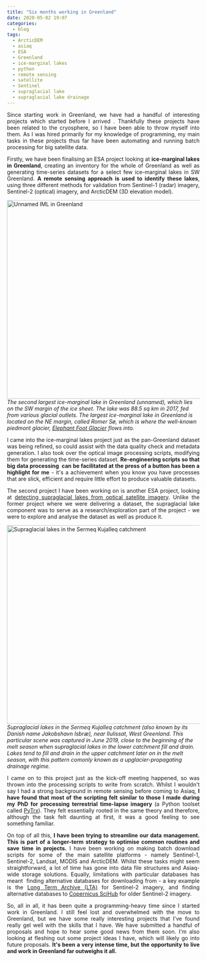 ```yaml
---
title: "Six months working in Greenland"
date: 2020-05-02 19:07
categories:
  - blog
tags:
  - ArcticDEM
  - asiaq
  - ESA
  - Greenland
  - ice-marginal lakes
  - python
  - remote sensing
  - satellite
  - Sentinel
  - supraglacial lake
  - supraglacial lake drainage
---
```

<p style="text-align:justify;">Since starting work in Greenland, we have had a handful of interesting projects which started before I arrived . Thankfully these projects have been related to the cryosphere, so I have been able to throw myself into them. As I was hired primarily for my knowledge of programming, my main tasks in these projects thus far have been automating and running batch processing for big satellite data.</p>

<p style="text-align:justify;">Firstly, we have been finalising an ESA project looking at <strong>ice-marginal lakes in Greenland</strong>, creating an inventory for the whole of Greenland as well as generating time-series datasets for a select few ice-marginal lakes in SW Greenland. <strong>A remote sensing approach is used to identify these lakes</strong>, using three different methods for validation from Sentinel-1 (radar) imagery, Sentinel-2 (optical) imagery, and ArcticDEM (3D elevation model).</p>

<img class="alignnone  wp-image-7693" src="https://pennyhow.files.wordpress.com/2020/05/img_5367.jpg" alt="Unnamed IML in Greenland" width="520" height="520" align="aligncenter" /> <br>*The second largest ice-marginal lake in Greenland (unnamed), which lies on the SW margin of the ice sheet. The lake was 88.5 sq km in 2017, fed from various glacial outlets. The largest ice-marginal lake in Greenland is located on the NE margin, called Romer Sø, which is where the well-known piedmont glacier, <a href="https://earthobservatory.nasa.gov/images/85303/elephant-foot-glacier" target="_blank" rel="noopener">Elephant Foot Glacier</a> flows into.*

<p style="text-align:justify;">I came into the ice-marginal lakes project just as the pan-Greenland dataset was being refined, so could assist with the data quality check and metadata generation. I also took over the optical image processing scripts, modifying them for generating the time-series dataset. <strong>Re-engineering scripts so that big data processing  can be facilitated at the press of a button has been a highlight for me</strong> - it's a achievement when you know you have processes that are slick, efficient and require little effort to produce valuable datasets.</p>

<p style="text-align:justify;">The second project I have been working on is another ESA project, looking at <a href="http://esa-icesheets-greenland-cci.org/index.php?q=SGL" target="_blank" rel="noopener">detecting supraglacial lakes from optical satellite imagery</a>. Unlike the former project where we were delivering a dataset, the supraglacial lake component was to serve as a research/exploration part of the project - we were to explore and analyse the dataset as well as produce it.</p>

<img class="alignnone  wp-image-7695" src="https://pennyhow.files.wordpress.com/2020/05/img_5377.jpg" alt="Supraglacial lakes in the Sermeq Kujalleq catchment" width="520" height="520" align="aligncenter" /> <br>*Supraglacial lakes in the Sermeq Kujalleq catchment (also known by its Danish name Jakobshavn Isbræ), near Ilulissat, West Greenland. This particular scene was captured in June 2019, close to the beginning of the melt season when supraglacial lakes in the lower catchment fill and drain. Lakes tend to fill and drain in the upper catchment later on in the melt season, with this pattern comonly known as a upglacier-propagating drainage regime.*

<p style="text-align:justify;">I came on to this project just as the kick-off meeting happened, so was thrown into the processing scripts to write from scratch. Whilst I wouldn't say I had a strong background in remote sensing before coming to Asiaq, <strong>I have found that most of the scripting felt similar to those I made during my PhD for processing terrestrial time-lapse imagery </strong>(a Python toolset called <a href="https://github.com/PennyHow/PyTrx" target="_blank" rel="noopener">PyTrx</a>). They felt essentially rooted in the same theory and therefore, although the task felt daunting at first, it was a good feeling to see something familiar.</p>

<p style="text-align:justify;">On top of all this, <strong>I have been trying to streamline our data management. This is part of a longer-term strategy to optimise common routines and save time in projects.</strong> I have been working on making batch download scripts for some of the main satellite platforms - namely Sentinel-1, Sentinel-2, Landsat, MODIS and ArcticDEM. Whilst these tasks might seem straightforward, a lot of time has gone into data file structures and Asiaq-wide storage solutions. Equally, limitations with particular databases has meant  finding alternative databases for downloading from - a key example is the <a href="https://scihub.copernicus.eu/userguide/LongTermArchive" target="_blank" rel="noopener">Long Term Archive (LTA)</a> for Sentinel-2 imagery, and finding alternative databases to <a href="https://scihub.copernicus.eu/" target="_blank" rel="noopener">Copernicus SciHub</a> for older Sentinel-2 imagery.</p>

<p style="text-align:justify;">So, all in all, it has been quite a programming-heavy time since I started work in Greenland. I still feel lost and overwhelmed with the move to Greenland, but we have some really interesting projects that I've found really gel well with the skills that I have. We have submitted a handful of proposals and hope to hear some good news from them soon. I'm also looking at fleshing out some project ideas I have, which will likely go into future proposals. <strong>It's been a very intense time, but the opportunity to live and work in Greenland far outweighs it all. </strong></p>
